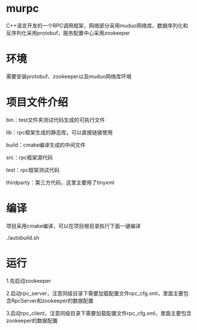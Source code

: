 # murpc
C++语言开发的一个RPC调用框架，网络部分采用muduo网络库，数据序列化和反序列化采用protobuf，服务配置中心采用zookeeper

# 环境
需要安装protobuf、zookeeper以及muduo网络库环境

# 项目文件介绍
bin：test文件夹测试代码生成的可执行文件

lib：rpc框架生成的静态库，可以直接链接使用

build：cmake编译生成的中间文件

src：rpc框架源代码

test：rpc框架测试代码

thirdparty：第三方代码，这里主要用了tinyxml


# 编译
项目采用cmake编译，可以在项目根目录执行下面一键编译

./autobuild.sh

# 运行
1.先启动zookeeper

2.启动rpc_server，注意同级目录下需要加载配置文件rpc_cfg.xml，里面主要包含RpcServer和zookeeper的数据配置

3.启动rpc_client，注意同级目录下需要加载配置文件rpc_cfg.xml，里面主要包含zookeeper的数据配置


